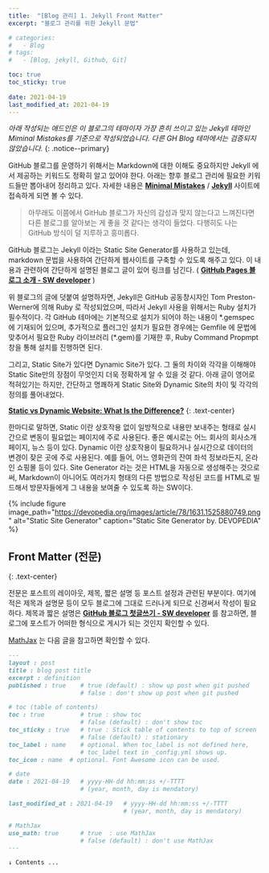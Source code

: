 ```yaml
---
title:  "[Blog 관리] 1. Jekyll Front Matter"
excerpt: "블로그 관리를 위한 Jekyll 문법"

# categories:
#   - Blog
# tags:
#   - [Blog, jekyll, Github, Git]

toc: true
toc_sticky: true
 
date: 2021-04-19
last_modified_at: 2021-04-19
---
```


_아래 작성되는 애드인은 이 블로그의 테마이자 가장 흔히 쓰이고 있는 Jekyll 테마인 Miminal Mistakes를 기준으로 작성되었습니다. 다른 GH Blog 테마에서는 검증되지 않았습니다._
{: .notice--primary}  

GitHub 블로그를 운영하기 위해서는 Markdown에 대한 이해도 중요하지만 Jekyll 에서 제공하는 키워드도 정확히 알고 있어야 한다. 아래는 향후 블로그 관리에 필요한 키워드들만 뽑아내어 정리하고 있다. 자세한 내용은 [**Minimal Mistakes**](https://mmistakes.github.io/minimal-mistakes/) / [**Jekyll**](https://jekyllrb.com/) 사이트에 접속하게 되면 볼 수 있다.

> 아무래도 이쯤에서 GitHub 블로그가 자신의 감성과 맞지 않는다고 느껴진다면 다른 블로그를 알아보는 게 좋을 것 같다는 생각이 들었다. 다행히도 나는 GitHub 방식이 덜 지루하고 흥미롭다.

GitHub 블로그는 Jekyll 이라는 Static Site Generator를 사용하고 있는데, markdown 문법을 사용하여 간단하게 웹사이트를 구축할 수 있도록 해주고 있다. 이 내용과 관련하여 간단하게 설명된 블로그 글이 있어 링크를 남긴다. ( [**GitHub Pages 블로그 소개 - SW developer**](https://devinlife.com/howto%20github%20pages/github-blog-intro/) )

위 블로그의 글에 덧붙여 설명하자면, Jekyll은 GitHub 공동창시자인 Tom Preston-Werner에 의해 Ruby 로 작성되었으며, 따라서 Jekyll 사용을 위해서는 Ruby 설치가 필수적이다. 각 GitHub 테마에는 기본적으로 설치가 되어야 하는 내용이 \*.gemspec 에 기재되어 있으며, 추가적으로 플러그인 설치가 필요한 경우에는 Gemfile 에 문법에 맞추어서 필요한 Ruby 라이브러리 (\*.gem)를 기재한 후, Ruby Command Propmpt 창을 통해 설치를 진행하면 된다.  

그리고, Static Site가 있다면 Dynamic Site가 있다. 그 둘의 차이와 각각을 이해해야 Static Site만의 장점이 무엇인지 더욱 정확하게 알 수 있을 것 같다. 아래 글이 영어로 적혀있기는 하지만, 간단하고 명쾌하게 Static Site와 Dynamic Site의 차이 및 각각의 정의를 풀어내었다.  

[**Static vs Dynamic Website: What Is the Difference?**](https://wpamelia.com/static-vs-dynamic-website/#:~:text=Static%20websites%20are%20ones%20that,databases%20in%20addition%20to%20HTML.)
{: .text-center}  

한마디로 말하면, Static 이란 상호작용 없이 일방적으로 내용만 보내주는 형태로 실시간으로 변동이 필요없는 페이지에 주로 사용된다. 좋은 예시로는 어느 회사의 회사소개 페이지, 뉴스 등이 있다. Dynamic 이란 상호작용이 필요하거나 실시간으로 데이터의 변경이 잦은 곳에 주로 사용된다. 예를 들어, 어느 영화관의 잔여 좌석 정보라든지, 온라인 쇼핑몰 등이 있다. Site Generator 라는 것은 HTML을 자동으로 생성해주는 것으로써, Markdown이 아니어도 여러가지 형태의 다른 방법으로 작성된 코드를 HTML로 빌드해서 방문자들에게 그 내용을 보여줄 수 있도록 하는 SW이다. 

{% include figure image_path="https://devopedia.org/images/article/78/1631.1525880749.png" alt="Static Site Generator" caption="Static Site Generator by. DEVOPEDIA" %}

## **Front Matter (전문)**
{: .text-center}  

전문은 포스트의 레이아웃, 제목, 짧은 설명 등 포스트 설정과 관련된 부분이다. 여기에 적은 제목과 설명문 등이 모두 블로그에 그대로 드러나게 되므로 신경써서 작성이 필요하다. 제목과 짧은 설명은 [**GitHub 블로그 첫글쓰기 - SW developer**](https://devinlife.com/howto%20github%20pages/github-blog-intro/) 를 참고하면, 블로그에 포스트가 어떠한 형식으로 게시가 되는 것인지 확인할 수 있다.  

[MathJax](https://joonyoungjj.github.io/blogmanage-2-kramdown/) 는 다음 글을 참고하면 확인할 수 있다.

```markdown
---
layout : post
title : blog post title
excerpt : definition
published : true    # true (default) : show up post when git pushed  
                    # false : don't show up post when git pushed  

# toc (table of contents)
toc : true          # true : show toc 
                    # false (default) : don't show toc  
toc_sticky : true   # true : Stick table of contents to top of screen  
                    # false (default) : stationary  
toc_label : name    # optional. When toc_label is not defined here, 
                    # toc_label text in _config.yml shows up.
toc_icon : name  # optional. Font Awesome icon can be used.

# date
date : 2021-04-19   # yyyy-HH-dd hh:mm:ss +/-TTTT 
                    # (year, month, day is mendatory)

last_modified_at : 2021-04-19   # yyyy-HH-dd hh:mm:ss +/-TTTT 
                                # (year, month, day is mendatory)

# MathJax
use_math: true      # true  : use MathJax
                    # false (default) : don't use MathJax
---

↓ Contents ...
```